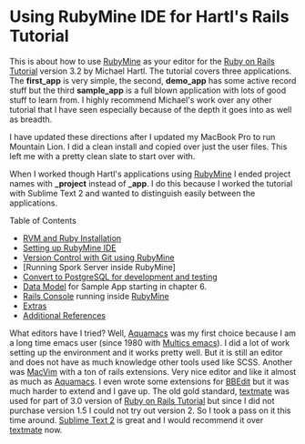 # Using RubyMine IDE for Hartl's Rails Tutorial #


This is about how to use [RubyMine] as your editor for the [Ruby on Rails Tutorial] version 3.2 by Michael Hartl. The tutorial covers three applications.  The **first_app** is very simple, the second, **demo_app** has some active record stuff but the third **sample_app** is a full blown application with lots of good stuff to learn from. I highly recommend Michael's work over any other tutorial that I have seen especially because of the depth it goes into as well as breadth.

I have updated these directions after I updated my MacBook Pro to run Mountain Lion.  I did a clean install and copied over just the user files.  This left me with a  pretty clean slate to start over with.

When I worked though Hartl's applications using [RubyMine] I ended project names with **_project** instead of **_app**.  I do this because I worked the tutorial with Sublime Text 2 and wanted to  distinguish easily between the applications.

Table of Contents

* [RVM and Ruby Installation]
* [Setting up RubyMine IDE][Rails Tutorial Notes]
* [Version Control with Git using RubyMine]
* [Running Spork Server inside RubyMine]
* [Convert to PostgreSQL for development and testing]
* [Data Model] for Sample App starting in chapter 6.
* [Rails Console] running inside [RubyMine]
* [Extras]
* [Additional References]

What editors have I tried?  Well, [Aquamacs] was my first choice because I am a long time emacs user (since 1980 with [Multics emacs]).  I did a lot of work setting up the environment and it works pretty well.  But it is still an editor and does not have as much knowledge other tools used like SCSS.  Another was [MacVim] with a ton of rails extensions. Very nice editor and like it almost as much as [Aquamacs].  I even wrote some extensions for [BBEdit] but it was much harder to extend and I gave up. The old gold standard, [textmate] was used for part of 3.0 version of [Ruby on Rails Tutorial] but since I did not purchase version 1.5 I could not try out version 2. So I took a pass on it this time around.  [Sublime Text 2] is great and I would recommend it over [textmate] now.


[Additional References]: https://github.com/perfectionist/sample_project/wiki/AdditionalReferences
[Version Control with Git using RubyMine]:https://github.com/perfectionist/sample_project/wiki/Using-Git-In-RubyMine
[RVM and Ruby Installation]: https://github.com/perfectionist/sample_project/wiki/Ruby-Version-Manager-in-Mountain-Lion
[Running Spork Server]: https://github.com/perfectionist/sample_project/wiki/Running-Spork-in-RubyMine
[Convert to PostgreSQL for development and testing]:  https://github.com/perfectionist/sample_project/wiki/Convert-to-PostgreSQL 
[Data Model]:https://github.com/perfectionist/sample_project/wiki/Data-Model-Using-RubyMine
[Rails Console]:https://github.com/perfectionist/sample_project/wiki/Rails-Console
[Rails Tutorial Notes]: https://github.com/perfectionist/sample_project/wiki/Using-RubyMine-IDE-for-Ruby-on-Rails-Tutorial
[extras]:https://github.com/perfectionist/sample_project/wiki/extras

[Multics emacs]:http://en.wikipedia.org/wiki/Multics_Emacs "Yes I knew Bernie"

[Ruby on Rails Tutorial]: http://ruby.railstutorial.org/ruby-on-rails-tutorial-book?version=3.2 "Second Edition"
[RubyMine]: http://www.jetbrains.com/ruby/
[Ruby on Rails]: http://rubyonrails.org/
[Aquamacs]:http://aquamacs.org/
[MacVim]:http://code.google.com/p/macvim/
[textmate]:http://macromates.com/
[Sublime Text 2]:http://www.sublimetext.com/2
[BBEdit]:http://www.barebones.com/products/bbedit